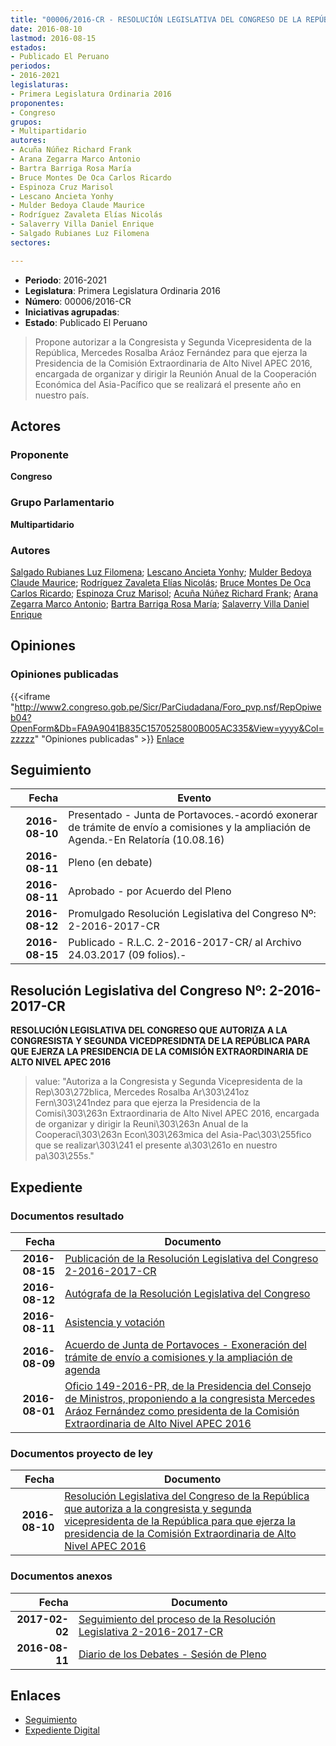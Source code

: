 ```yaml
---
title: "00006/2016-CR - RESOLUCIÓN LEGISLATIVA DEL CONGRESO DE LA REPÚBLICA QUE AUTORIZA A LA CONGRESISTA Y SEGUNDA VICEPRESIDENTA DE LA REPÚBLICA PARA QUE EJERZA LA PRESIDENCIA DE LA COMISIÓN EXTRAORDINARIA DE ALTO NIVEL APEC 2016"
date: 2016-08-10
lastmod: 2016-08-15
estados:
- Publicado El Peruano
periodos:
- 2016-2021
legislaturas:
- Primera Legislatura Ordinaria 2016
proponentes:
- Congreso
grupos:
- Multipartidario
autores:
- Acuña Núñez Richard Frank
- Arana Zegarra Marco Antonio
- Bartra Barriga Rosa María
- Bruce Montes De Oca Carlos Ricardo
- Espinoza Cruz Marisol
- Lescano Ancieta Yonhy
- Mulder Bedoya Claude Maurice
- Rodríguez Zavaleta Elías Nicolás
- Salaverry Villa Daniel Enrique
- Salgado Rubianes Luz Filomena
sectores:

---
```

- **Periodo**: 2016-2021
- **Legislatura**: Primera Legislatura Ordinaria 2016
- **Número**: 00006/2016-CR
- **Iniciativas agrupadas**: 
- **Estado**: Publicado El Peruano

> Propone autorizar a la Congresista y Segunda Vicepresidenta de la República, Mercedes Rosalba Aráoz Fernández para que ejerza la Presidencia de la Comisión Extraordinaria de Alto Nivel APEC 2016, encargada de organizar y dirigir la Reunión Anual de la Cooperación Económica del Asia-Pacífico que se realizará el presente año en nuestro país.


## Actores

### Proponente

**Congreso**

### Grupo Parlamentario

**Multipartidario**

### Autores

[Salgado Rubianes Luz Filomena](mailto:mailto:lsalgado@congreso.gob.pe); [Lescano Ancieta Yonhy](mailto:mailto:ylescano@congreso.gob.pe); [Mulder Bedoya Claude Maurice](mailto:mailto:mmulder@congreso.gob.pe); [Rodríguez Zavaleta Elías Nicolás](mailto:mailto:erodriguez@congreso.gob.pe); [Bruce Montes De Oca Carlos Ricardo](mailto:mailto:cbruce@congreso.gob.pe); [Espinoza Cruz Marisol](mailto:mailto:mespinozac@congreso.gob.pe); [Acuña Núñez Richard Frank](mailto:mailto:racuna@congreso.gob.pe); [Arana Zegarra Marco Antonio](mailto:mailto:marana@congreso.gob.pe); [Bartra Barriga Rosa María](mailto:mailto:rbartra@congreso.gob.pe); [Salaverry Villa Daniel Enrique](mailto:mailto:dsalaverry@congreso.gob.pe)

## Opiniones

### Opiniones publicadas

{{<iframe "http://www2.congreso.gob.pe/Sicr/ParCiudadana/Foro_pvp.nsf/RepOpiweb04?OpenForm&Db=FA9A9041B835C1570525800B005AC335&View=yyyy&Col=zzzzz" "Opiniones publicadas" >}}
[Enlace](http://www2.congreso.gob.pe/Sicr/ParCiudadana/Foro_pvp.nsf/RepOpiweb04?OpenForm&Db=FA9A9041B835C1570525800B005AC335&View=yyyy&Col=zzzzz)


## Seguimiento

| Fecha | Evento |
|------:|--------|
| **2016-08-10** | Presentado - Junta de Portavoces.-acordó exonerar de trámite de envío a comisiones y la ampliación de Agenda.-En Relatoría (10.08.16) |
| **2016-08-11** | Pleno (en debate) |
| **2016-08-11** | Aprobado - por Acuerdo del Pleno |
| **2016-08-12** | Promulgado Resolución Legislativa del Congreso Nº: 2-2016-2017-CR |
| **2016-08-15** | Publicado - R.L.C. 2-2016-2017-CR/ al Archivo 24.03.2017 (09 folios).- |

## Resolución Legislativa del Congreso Nº: 2-2016-2017-CR

**RESOLUCIÓN LEGISLATIVA DEL CONGRESO QUE AUTORIZA A LA CONGRESISTA Y SEGUNDA VICEDPRESIDNTA DE LA REPÚBLICA PARA QUE EJERZA LA PRESIDENCIA DE LA COMISIÓN EXTRAORDINARIA DE ALTO NIVEL APEC 2016**

> value: "Autoriza a la Congresista y Segunda Vicepresidenta de la Rep\303\272blica, Mercedes Rosalba Ar\303\241oz Fern\303\241ndez para que ejerza la Presidencia de la Comisi\303\263n Extraordinaria de Alto Nivel APEC 2016, encargada de organizar y dirigir la Reuni\303\263n Anual de la Cooperaci\303\263n Econ\303\263mica del Asia-Pac\303\255fico que se realizar\303\241 el presente a\303\261o en nuestro pa\303\255s."


## Expediente

### Documentos resultado

| Fecha | Documento |
|------:|-----------|
| **2016-08-15** | [Publicación de la Resolución Legislativa del Congreso 2-2016-2017-CR](http://www.leyes.congreso.gob.pe/Documentos/2016_2021/Resolucion_Legislativa_del_Congreso/RLC-2-2016-2017-CR.pdf) |
| **2016-08-12** | [Autógrafa de la Resolución Legislativa del Congreso](http://www.leyes.congreso.gob.pe/Documentos/2016_2021/Autografas/Resolucion_Legislativa_del_Congreso/AU0000620170812.pdf) |
| **2016-08-11** | [Asistencia y votación](http://www.leyes.congreso.gob.pe/Documentos/2016_2021/Asistencia_y_Votacion/Proyectos_de_Ley/AV0000620160811.pdf) |
| **2016-08-09** | [Acuerdo de Junta de Portavoces - Exoneración del trámite de envío a comisiones y la ampliación de agenda](http://www.leyes.congreso.gob.pe/Documentos/2016_2021/Acuerdos/Junta_Portavoces/AJP0000620160809.pdf) |
| **2016-08-01** | [Oficio 149-2016-PR, de la Presidencia del Consejo de Ministros, proponiendo a la congresista Mercedes Aráoz Fernández como presidenta de la Comisión Extraordinaria de Alto Nivel APEC 2016](http://www.leyes.congreso.gob.pe/Documentos/2016_2021/Oficios/Poder_Ejecutivo/OFICIO-149-2016-PR..pdf) |

### Documentos proyecto de ley

| Fecha | Documento |
|------:|-----------|
| **2016-08-10** | [Resolución Legislativa del Congreso de la República que autoriza a la congresista y segunda vicepresidenta de la República para que ejerza la presidencia de la Comisión Extraordinaria de Alto Nivel APEC 2016](http://www.leyes.congreso.gob.pe/Documentos/2016_2021/Proyectos_de_Ley_y_de_Resoluciones_Legislativas/PL00006_20160810.pdf) |

### Documentos anexos

| Fecha | Documento |
|------:|-----------|
| **2017-02-02** | [Seguimiento del proceso de la Resolución Legislativa 2-2016-2017-CR](http://www2.congreso.gob.pe/Sicr/TraDocEstProc/Contdoc03_2011.nsf/0/6591f4f7ade264a6052580bb007a5596/$FILE/00006PL20170202.pdf) |
| **2016-08-11** | [Diario de los Debates - Sesión de Pleno](http://www2.congreso.gob.pe/Sicr/DiarioDebates/Publicad.nsf/SesionesPleno/05256D6E0073DFE90525800D00093E52/$FILE/PLO-2016-4.pdf) |

## Enlaces

- [Seguimiento](http://www2.congreso.gob.pe/Sicr/TraDocEstProc/CLProLey2016.nsf/f7fff46988ca05b1052578e100829cc7/3067c81bb230a0ee0525800b005c4268?OpenDocument)
- [Expediente Digital](http://www2.congreso.gob.pe/Sicr/TraDocEstProc/Expvirt_2011.nsf/visbusqptramdoc1621/00006?opendocument)

